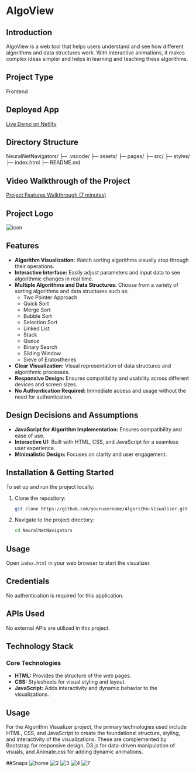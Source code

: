 # AlgoView

## Introduction
AlgoView is a web tool that helps users understand and see how different algorithms and data structures work. With interactive animations, it makes complex ideas simpler and helps in learning and teaching these algorithms.

## Project Type
Frontend

## Deployed App
[Live Demo on Netlify](https://algoviewcw.netlify.app/)

## Directory Structure
NeuralNetNavigators/
  ├─ .vscode/
  ├─ assets/
  ├─ pages/
  ├─ src/
  ├─ styles/
  ├─ index.html
  ├─ README.md
  
## Video Walkthrough of the Project
[Project Features Walkthrough (7 minutes)](https://www.youtube.com/watch?v=jXTMER6xoLY)

## Project Logo
![icon](https://github.com/user-attachments/assets/e2565b88-3f02-4b25-86f4-dd7b8d517ac6)




## Features
- **Algorithm Visualization:** Watch sorting algorithms visually step through their operations.
- **Interactive Interface:** Easily adjust parameters and input data to see algorithmic changes in real time.
- **Multiple Algorithms and Data Structures:** Choose from a variety of sorting algorithms and data structures such as:
  - Two Pointer Approach 
  - Quick Sort
  - Merge Sort
  - Bubble Sort
  - Selection Sort
  - Linked List
  - Stack
  - Queue
  - Binary Search
  - Sliding Window
  - Sieve of Eratosthenes
- **Clear Visualization:** Visual representation of data structures and algorithmic processes.
- **Responsive Design:** Ensures compatibility and usability across different devices and screen sizes.
- **No Authentication Required:** Immediate access and usage without the need for authentication.

## Design Decisions and Assumptions
- **JavaScript for Algorithm Implementation:** Ensures compatibility and ease of use.
- **Interactive UI:** Built with HTML, CSS, and JavaScript for a seamless user experience.
- **Minimalistic Design:** Focuses on clarity and user engagement.

## Installation & Getting Started
To set up and run the project locally:

1. Clone the repository:
    ```sh
    git clone https://github.com/yourusername/Algorithm-Visualizer.git
    ```
2. Navigate to the project directory:
    ```sh
    cd NeuralNetNavigators
    ```

## Usage
Open `index.html` in your web browser to start the visualizer.

## Credentials
No authentication is required for this application.

## APIs Used
No external APIs are utilized in this project.

## Technology Stack

### Core Technologies
- **HTML:** Provides the structure of the web pages.
- **CSS:** Stylesheets for visual styling and layout.
- **JavaScript:** Adds interactivity and dynamic behavior to the visualizations.

## Usage
For the Algorithm Visualizer project, the primary technologies used include HTML, CSS, and JavaScript to create the foundational structure, styling, and interactivity of the visualizations. These are complemented by Bootstrap for responsive design, D3.js for data-driven manipulation of visuals, and Animate.css for adding dynamic animations.

##Snaps
![home](https://github.com/user-attachments/assets/57f0adf1-f028-4a40-9c52-05b2619057c2)
![2](https://github.com/user-attachments/assets/382dad5b-02ad-40c6-a0ea-b901a7d1564a)
![3](https://github.com/user-attachments/assets/10a1685c-1eb5-4cdc-b9b2-e355c4c5b190)
![4](https://github.com/user-attachments/assets/22871d91-f54d-475f-b3c0-91925a1dda86)
![7](https://github.com/user-attachments/assets/51b77560-401d-4c46-9403-3cb67d0c5293)

